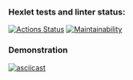 ### Hexlet tests and linter status:
[![Actions Status](https://github.com/KonstantinNP/php-project-lvl2/workflows/hexlet-check/badge.svg)](https://github.com/KonstantinNP/php-project-lvl2/actions)
[![Maintainability](https://api.codeclimate.com/v1/badges/bb1687f88384c672fbb2/maintainability)](https://codeclimate.com/github/KonstantinNP/php-project-lvl2/maintainability)

### Demonstration
[![asciicast](https://asciinema.org/a/g9bFgbmkTO9X7p1Oog4K5Ni0q.svg)](https://asciinema.org/a/g9bFgbmkTO9X7p1Oog4K5Ni0q)

